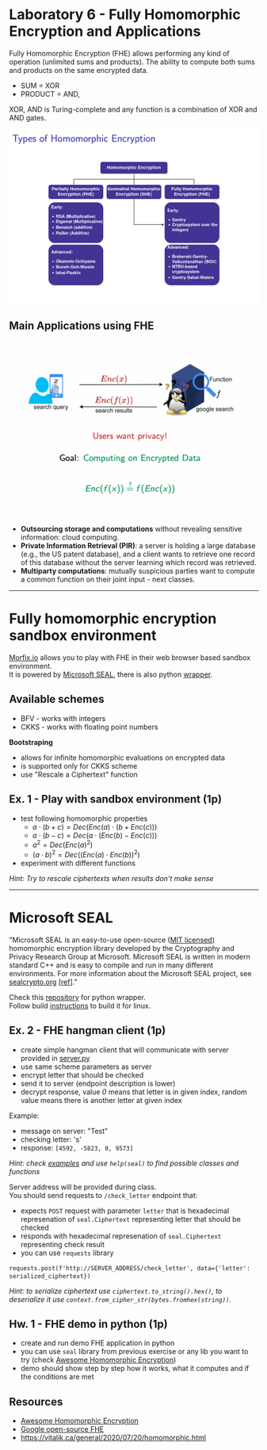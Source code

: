 # Laboratory 6 - Fully Homomorphic Encryption and Applications

Fully Homomorphic Encryption (FHE) allows performing any kind of operation (unlimited sums and products). The ability to compute both sums and products on the same encrypted data.

- SUM = XOR
- PRODUCT = AND,

XOR, AND is Turing-complete and any function is a combination of XOR and AND gates.

![types_fhe.png](types_fhe.png)


## Main Applications using FHE

![app_fhe.png](app_fhe.png)

- **Outsourcing storage and computations** without revealing sensitive information:
cloud computing.
- **Private Information Retrieval (PIR)**: a server is holding a large database (e.g., the US patent database), and a client wants to retrieve one record of this database without the server learning which record was retrieved.
- **Multiparty computations**: mutually suspicious parties want to compute a common function on their joint input - next classes.

---

# Fully homomorphic encryption sandbox environment
[Morfix.io](https://morfix.io) allows you to play with FHE in their web browser based sandbox environment.  
It is powered by [Microsoft SEAL](https://github.com/microsoft/SEAL), there is also python [wrapper](https://github.com/Huelse/SEAL-Python).

## Available schemes
- BFV - works with integers
- CKKS - works with floating point numbers

**Bootstraping**
- allows for infinite homomorphic evaluations on encrypted data
- is supported only for CKKS scheme
- use "Rescale a Ciphertext" function

## Ex. 1 - Play with sandbox environment (1p)
- test following homomorphic properties
    - $a \cdot (b + c) = Dec(Enc(a) \cdot (b + Enc(c)))$
    - $a \cdot (b - c) = Dec(a \cdot (Enc(b) - Enc(c)))$
    - $a^2 = Dec(Enc(a)^2)$
    - $(a \cdot b)^2 = Dec((Enc(a) \cdot Enc(b))^2)$
- experiment with different functions

*Hint: Try to rescale ciphertexts when results don't make sense*

---

# Microsoft SEAL
"Microsoft SEAL is an easy-to-use open-source ([MIT licensed](LICENSE)) homomorphic encryption library developed by the Cryptography and Privacy Research Group at Microsoft.
Microsoft SEAL is written in modern standard C++ and is easy to compile and run in many different environments.
For more information about the Microsoft SEAL project, see [sealcrypto.org](https://www.microsoft.com/en-us/research/project/microsoft-seal) [[ref](https://github.com/microsoft/SEAL)]."

Check this [repository](https://github.com/Huelse/SEAL-Python) for python wrapper.  
Follow build [instructions](https://github.com/Huelse/SEAL-Python#linux) to build it for linux.

## Ex. 2 - FHE hangman client (1p)
- create simple hangman client that will communicate with server provided in [server.py](server.py)
- use same scheme parameters as server
- encrypt letter that should be checked
- send it to server (endpoint description is lower)
- decrypt response, value *0* means that letter is in given index, random value means there is another letter at given index

Example:
- message on server: "Test"
- checking letter: 's'
- response: `[4592, -5823, 0, 9573]`

*Hint: check [examples](https://github.com/Huelse/SEAL-Python/tree/main/examples) and use `help(seal)` to find possible classes and functions*


Server address will be provided during class.  
You should send requests to `/check_letter` endpoint that:
- expects `POST` request with parameter `letter` that is hexadecimal represenation of `seal.Ciphertext` representing letter that should be checked
- responds with hexadecimal represenation of `seal.Ciphertext` representing check result
- you can use `requests` library
```
requests.post(f'http://SERVER_ADDRESS/check_letter', data={'letter': serialized_ciphertext})
```

*Hint: to serialize ciphertext use `ciphertext.to_string().hex()`, to deserialize it use `context.from_cipher_str(bytes.fromhex(string))`.*


## Hw. 1 - FHE demo in python (1p)
- create and run demo FHE application in python
- you can use `seal` library from previous exercise or any lib you want to try (check [Awesome Homomorphic Encryption](https://github.com/jonaschn/awesome-he))
- demo should show step by step how it works, what it computes and if the conditions are met

## Resources
- [Awesome Homomorphic Encryption](https://github.com/jonaschn/awesome-he)
- [Google open-source FHE](https://github.com/google/fully-homomorphic-encryption)
- https://vitalik.ca/general/2020/07/20/homomorphic.html